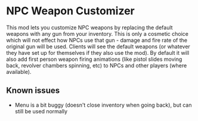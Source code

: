 # NPC Weapon Customizer
This mod lets you customize NPC weapons by replacing the default weapons with any gun from your inventory. This is only a cosmetic choice which will not effect how NPCs use that gun - damage and fire rate of the original gun will be used. Clients will see the default weapons (or whatever they have set up for themselves if they also use the mod). By default it will also add first person weapon firing animations (like pistol slides moving back, revolver chambers spinning, etc) to NPCs and other players (where available).

## Known issues
- Menu is a bit buggy (doesn't close inventory when going back), but can still be used normally